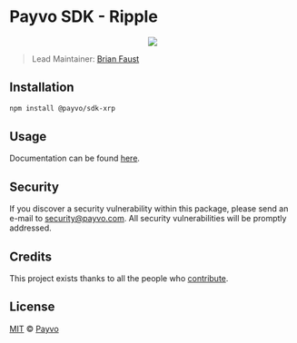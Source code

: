 # Payvo SDK - Ripple

<p align="center">
    <img src="https://raw.githubusercontent.com/PayvoHQ/sdk/master/packages/sdk-xrp/banner.png" />
</p>

> Lead Maintainer: [Brian Faust](https://github.com/faustbrian)

## Installation

```bash
npm install @payvo/sdk-xrp
```

## Usage

Documentation can be found [here](https://ark.dev/docs/payvo-sdk/coins/xrp).

## Security

If you discover a security vulnerability within this package, please send an e-mail to security@payvo.com. All security vulnerabilities will be promptly addressed.

## Credits

This project exists thanks to all the people who [contribute](../../contributors).

## License

[MIT](LICENSE) © [Payvo](https://payvo.com)
